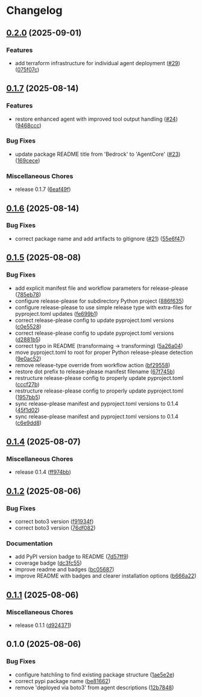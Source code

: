 # Changelog

## [0.2.0](https://github.com/dwmkerr/aws-agentcore-a2a-proxy/compare/v0.1.7...v0.2.0) (2025-09-01)


### Features

* add terraform infrastructure for individual agent deployment ([#29](https://github.com/dwmkerr/aws-agentcore-a2a-proxy/issues/29)) ([075f07c](https://github.com/dwmkerr/aws-agentcore-a2a-proxy/commit/075f07c63ed0411e1bf376bb369ea38a82a0bf38))

## [0.1.7](https://github.com/dwmkerr/aws-agentcore-a2a-proxy/compare/v0.1.6...v0.1.7) (2025-08-14)


### Features

* restore enhanced agent with improved tool output handling ([#24](https://github.com/dwmkerr/aws-agentcore-a2a-proxy/issues/24)) ([9468ccc](https://github.com/dwmkerr/aws-agentcore-a2a-proxy/commit/9468ccc6280d1bac09838f5e4b9227d3d642c396))


### Bug Fixes

* update package README title from 'Bedrock' to 'AgentCore' ([#23](https://github.com/dwmkerr/aws-agentcore-a2a-proxy/issues/23)) ([169cece](https://github.com/dwmkerr/aws-agentcore-a2a-proxy/commit/169cecefd698bda448c9343d1c2efe9ca8e44aa3))


### Miscellaneous Chores

* release 0.1.7 ([6eaf49f](https://github.com/dwmkerr/aws-agentcore-a2a-proxy/commit/6eaf49fb2a90b2bc57466e932974570ffc028708))

## [0.1.6](https://github.com/dwmkerr/aws-agentcore-a2a-proxy/compare/v0.1.5...v0.1.6) (2025-08-14)


### Bug Fixes

* correct package name and add artifacts to gitignore ([#21](https://github.com/dwmkerr/aws-agentcore-a2a-proxy/issues/21)) ([55e6f47](https://github.com/dwmkerr/aws-agentcore-a2a-proxy/commit/55e6f47f876b64f10f19e7d3dedd11542804407f))

## [0.1.5](https://github.com/dwmkerr/aws-agentcore-a2a-proxy/compare/v0.1.4...v0.1.5) (2025-08-08)


### Bug Fixes

* add explicit manifest file and workflow parameters for release-please ([785eb78](https://github.com/dwmkerr/aws-agentcore-a2a-proxy/commit/785eb787ee0b9a0a4b13575709eb61fe7ec8654c))
* configure release-please for subdirectory Python project ([886f635](https://github.com/dwmkerr/aws-agentcore-a2a-proxy/commit/886f63522c4eb1583441e02dc6c311956488206d))
* configure release-please to use simple release type with extra-files for pyproject.toml updates ([fe699b1](https://github.com/dwmkerr/aws-agentcore-a2a-proxy/commit/fe699b13f039cf2a08cc7a131c9a731990e82abd))
* correct release-please config to update pyproject.toml versions ([c0e5528](https://github.com/dwmkerr/aws-agentcore-a2a-proxy/commit/c0e55282843ea596d37d05b2a1ea16ac9ae06540))
* correct release-please config to update pyproject.toml versions ([d2881b5](https://github.com/dwmkerr/aws-agentcore-a2a-proxy/commit/d2881b5dc76c08e4b4b1d350fb2243a1147a5f5a))
* correct typo in README (transformaing -&gt; transforming) ([5a26a04](https://github.com/dwmkerr/aws-agentcore-a2a-proxy/commit/5a26a04abe503058ca1457002bfe4484799c0dd7))
* move pyproject.toml to root for proper Python release-please detection ([9e0ac52](https://github.com/dwmkerr/aws-agentcore-a2a-proxy/commit/9e0ac52f25ac25be9adc3f439dfe51ebde08b754))
* remove release-type override from workflow action ([bf29558](https://github.com/dwmkerr/aws-agentcore-a2a-proxy/commit/bf2955814199bf39aba4410c155702c01dd1395b))
* restore dot prefix to release-please manifest filename ([67f745b](https://github.com/dwmkerr/aws-agentcore-a2a-proxy/commit/67f745b0c05ba53af6fcdb20ada4351a6c288a51))
* restructure release-please config to properly update pyproject.toml ([cccf27b](https://github.com/dwmkerr/aws-agentcore-a2a-proxy/commit/cccf27be01f9fe67a182c46f004cdc1f769a6d9c))
* restructure release-please config to properly update pyproject.toml ([1957bb5](https://github.com/dwmkerr/aws-agentcore-a2a-proxy/commit/1957bb57717b9c023dc47ff265387c81efaa9673))
* sync release-please manifest and pyproject.toml versions to 0.1.4 ([45f1d02](https://github.com/dwmkerr/aws-agentcore-a2a-proxy/commit/45f1d02bfd13d58cb8e52b02521be1ef56735a7d))
* sync release-please manifest and pyproject.toml versions to 0.1.4 ([c6e9dd8](https://github.com/dwmkerr/aws-agentcore-a2a-proxy/commit/c6e9dd88b724941b695fcb579bfd7e1770a62f83))

## [0.1.4](https://github.com/dwmkerr/aws-agentcore-a2a-proxy/compare/v0.1.2...v0.1.4) (2025-08-07)


### Miscellaneous Chores

* release 0.1.4 ([ff974bb](https://github.com/dwmkerr/aws-agentcore-a2a-proxy/commit/ff974bb6bf756d0aa718298bc4f441944dcf776d))

## [0.1.2](https://github.com/dwmkerr/aws-agentcore-a2a-proxy/compare/v0.1.1...v0.1.2) (2025-08-06)


### Bug Fixes

* correct boto3 version ([f91934f](https://github.com/dwmkerr/aws-agentcore-a2a-proxy/commit/f91934fed941619208674b79b721b12cf82463b2))
* correct boto3 version ([76df082](https://github.com/dwmkerr/aws-agentcore-a2a-proxy/commit/76df08226222cd35b42c950755ea7f43371c5635))


### Documentation

* add PyPI version badge to README ([7d57ff9](https://github.com/dwmkerr/aws-agentcore-a2a-proxy/commit/7d57ff983eea68d862b4593686a5b7bad7ad61fc))
* coverage badge ([dc3fc55](https://github.com/dwmkerr/aws-agentcore-a2a-proxy/commit/dc3fc5568c16f86d557d1dbe169fc55dbbe2ad09))
* improve readme and badges ([bc05687](https://github.com/dwmkerr/aws-agentcore-a2a-proxy/commit/bc05687b86f66b07b0c736dd1ee334174661f2e5))
* improve README with badges and clearer installation options ([b666a22](https://github.com/dwmkerr/aws-agentcore-a2a-proxy/commit/b666a2236a32c8d48db3476da397e29a08afe245))

## [0.1.1](https://github.com/dwmkerr/aws-agentcore-a2a-proxy/compare/v0.1.0...v0.1.1) (2025-08-06)


### Miscellaneous Chores

* release 0.1.1 ([d924371](https://github.com/dwmkerr/aws-agentcore-a2a-proxy/commit/d924371c601dccec8caf8f9928e3cfb22b97e464))

## 0.1.0 (2025-08-06)


### Bug Fixes

* configure hatchling to find existing package structure ([1ae5e2e](https://github.com/dwmkerr/aws-agentcore-a2a-proxy/commit/1ae5e2ea010dd4d4f19b48d1c4983c6b0966c127))
* correct pypi package name ([be81662](https://github.com/dwmkerr/aws-agentcore-a2a-proxy/commit/be8166238ffbfadf9644cce0feb18b447a129585))
* remove 'deployed via boto3' from agent descriptions ([12b7848](https://github.com/dwmkerr/aws-agentcore-a2a-proxy/commit/12b7848724c795f8b922cf4822205e909df0b51b))
